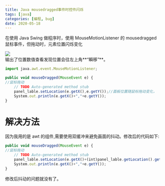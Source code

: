 ```yaml
---
title: Java mousedragged事件时控件闪烁
tags: [java]
categories: [编程, bug]
date: 2020-05-18
---
```


在使用 Java Swing 做程序时，使用 MouseMotionListener 的 mousedragged 鼠标事件，但拖动时，元素位置闪烁变化

<!--more-->

<img src="https://ydw6tr-blog.oss.laf.run/post/2020-05-18-01.png" align="left">
<div style="clear: both;"></div>
输出了位置数值查看发现位置会往左上角**“瞬移”**。

```js
import java.awt.event.MouseMotionListener;
```

```js
public void mouseDragged(MouseEvent e) {
//鼠标拖动
	// TODO Auto-generated method stub
    panel_lable.setLocation(e.getX(),e.getY());//面板位置随鼠标拖动变化，
	System.out.println(e.getX()+","+e.getY());
}
```

# 解决方法

因为我用的是 awt 的组件,需要使用双缓冲来避免画面的抖动。修改后的代码如下:

```js
public void mouseDragged(MouseEvent e) {
//鼠标拖动
	// TODO Auto-generated method stub
    panel_lable.setLocation(e.getX()+(int)panel_lable.getLocation().getX(),e.getY()+(int)panel_lable.getLocation().getY());//面板位置随鼠标拖动变化，
	System.out.println(e.getX()+","+e.getY());
}
```

修改后抖动的问题就没有了。
